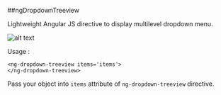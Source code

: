 ##ngDropdownTreeview

Lightweight Angular JS directive to display multilevel dropdown menu.

![alt text](https://github.com/ShivaliPatel/ngDropdownTreeview/blob/master/images/ngDropdownTreeview1.png)

Usage :

```
<ng-dropdown-treeview items='items'>
</ng-dropdown-treeview>
```
Pass your object into `items` attribute of `ng-dropdown-treeview` directive.

